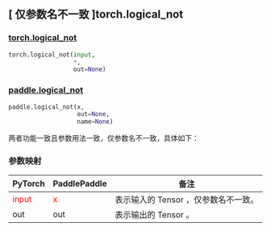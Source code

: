 ## [ 仅参数名不一致 ]torch.logical_not
### [torch.logical_not](https://pytorch.org/docs/stable/generated/torch.logical_not.html?highlight=logical_not#torch.logical_not)

```python
torch.logical_not(input,
                  *,
                  out=None)
```

### [paddle.logical_not](https://www.paddlepaddle.org.cn/documentation/docs/zh/develop/api/paddle/logical_not_cn.html#logical-not)

```python
paddle.logical_not(x,
                   out=None,
                   name=None)
```

两者功能一致且参数用法一致，仅参数名不一致，具体如下：
### 参数映射

| PyTorch       | PaddlePaddle | 备注                                                   |
| ------------- | ------------ | ------------------------------------------------------ |
| <font color='red'> input </font> | <font color='red'> x </font> | 表示输入的 Tensor ，仅参数名不一致。  |
| out | out | 表示输出的 Tensor 。  |
